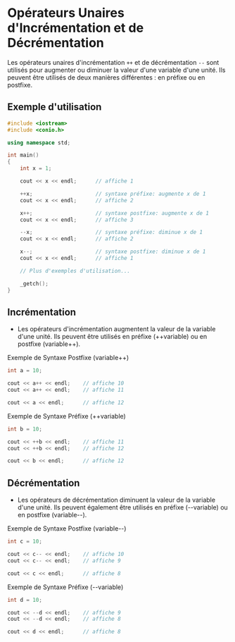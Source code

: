# Opérateurs Unaires d'Incrémentation et de Décrémentation

Les opérateurs unaires d'incrémentation `++` et de décrémentation `--` sont utilisés pour augmenter ou diminuer la valeur d'une variable d'une unité. Ils peuvent être utilisés de deux manières différentes : en préfixe ou en postfixe.

## Exemple d'utilisation

```cpp
#include <iostream>
#include <conio.h>

using namespace std;

int main()
{
    int x = 1;

    cout << x << endl;      // affiche 1

    ++x;                    // syntaxe préfixe: augmente x de 1
    cout << x << endl;      // affiche 2

    x++;                    // syntaxe postfixe: augmente x de 1
    cout << x << endl;      // affiche 3

    --x;                    // syntaxe préfixe: diminue x de 1
    cout << x << endl;      // affiche 2

    x--;                    // syntaxe postfixe: diminue x de 1
    cout << x << endl;      // affiche 1

    // Plus d'exemples d'utilisation...

    _getch();
}
```
## Incrémentation
- Les opérateurs d'incrémentation augmentent la valeur de la variable d'une unité. Ils peuvent être utilisés en préfixe (++variable) ou en postfixe (variable++).

Exemple de Syntaxe Postfixe (variable++)
```cpp
int a = 10;

cout << a++ << endl;    // affiche 10
cout << a++ << endl;    // affiche 11

cout << a << endl;      // affiche 12
```

Exemple de Syntaxe Préfixe (++variable)

```cpp
int b = 10;

cout << ++b << endl;    // affiche 11
cout << ++b << endl;    // affiche 12

cout << b << endl;      // affiche 12
```

## Décrémentation
- Les opérateurs de décrémentation diminuent la valeur de la variable d'une unité. Ils peuvent également être utilisés en préfixe (--variable) ou en postfixe (variable--).

Exemple de Syntaxe Postfixe (variable--)
```cpp
int c = 10;

cout << c-- << endl;    // affiche 10
cout << c-- << endl;    // affiche 9

cout << c << endl;      // affiche 8
```
Exemple de Syntaxe Préfixe (--variable)
```cpp
int d = 10;

cout << --d << endl;    // affiche 9
cout << --d << endl;    // affiche 8

cout << d << endl;      // affiche 8
```